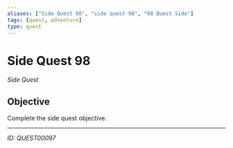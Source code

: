 ```yaml
---
aliases: ["Side Quest 98", "side quest 98", "98 Quest Side"]
tags: [quest, adventure]
type: quest
---
```


# Side Quest 98

*Side Quest*

## Objective
Complete the side quest objective.

---
*ID: QUEST00097*
